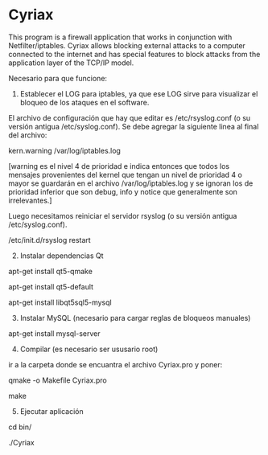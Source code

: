 # Cyriax


This program is a firewall application that works in conjunction with Netfilter/iptables. Cyriax allows blocking external attacks to a computer connected to the internet and has special features to block attacks from the application layer of the TCP/IP model.


Necesario para que funcione:


1) Establecer el LOG para iptables, ya que ese LOG sirve para visualizar el bloqueo de los ataques en el software.

El archivo de configuración que hay que editar es /etc/rsyslog.conf (o su versión antigua /etc/syslog.conf). Se debe agregar la siguiente linea al final del archivo:

kern.warning /var/log/iptables.log

[warning es el nivel 4 de prioridad e indica entonces que todos los mensajes provenientes del kernel que tengan un nivel de prioridad 4 o mayor se guardarán en el archivo /var/log/iptables.log y se ignoran los de prioridad inferior que son debug, info y notice que generalmente son irrelevantes.]

Luego necesitamos reiniciar el servidor rsyslog (o su versión antigua /etc/syslog.conf).

/etc/init.d/rsyslog restart


2) Instalar dependencias Qt

apt-get install qt5-qmake

apt-get install qt5-default

apt-get install libqt5sql5-mysql


3) Instalar MySQL (necesario para cargar reglas de bloqueos manuales)

apt-get install mysql-server


4) Compilar (es necesario ser ususario root)

ir a la carpeta donde se encuantra el archivo Cyriax.pro y poner:

qmake -o Makefile Cyriax.pro

make


5) Ejecutar aplicación

cd bin/

./Cyriax

